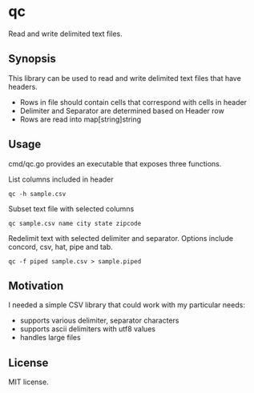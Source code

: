 # qc
Read and write delimited text files.

## Synopsis

This library can be used to read and write delimited text files that have headers.

- Rows in file should contain cells that correspond with cells in header
- Delimiter and Separator are determined based on Header row
- Rows are read into map[string]string

## Usage

cmd/qc.go provides an executable that exposes three functions.

List columns included in header

`qc -h sample.csv`

Subset text file with selected columns

`qc sample.csv name city state zipcode`

Redelimit text with selected delimiter and separator. Options include concord, csv, hat, pipe and tab.

`qc -f piped sample.csv > sample.piped`

## Motivation

I needed a simple CSV library that could work with my particular needs:
- supports various delimiter, separator characters
- supports ascii delimiters with utf8 values
- handles large files


## License

MIT license.
